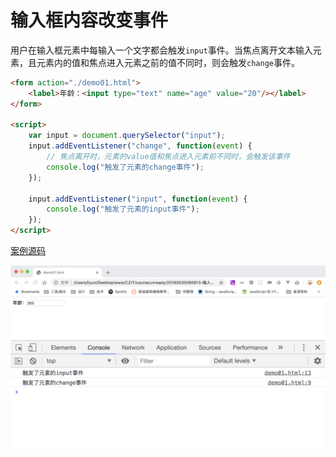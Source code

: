 # 输入框内容改变事件

用户在输入框元素中每输入一个文字都会触发`input`事件。当焦点离开文本输入元素，且元素内的值和焦点进入元素之前的值不同时，则会触发`change`事件。

```html
<form action="./demo01.html">
    <label>年龄：<input type="text" name="age" value="20"/></label>
</form>

<script>
    var input = document.querySelector("input");
    input.addEventListener("change", function(event) {
        // 焦点离开时，元素的value值和焦点进入元素前不同时，会触发该事件
        console.log("触发了元素的change事件");
    });

    input.addEventListener("input", function(event) {
        console.log("触发了元素的input事件");
    });
</script>
```

[案例源码](./demo/demo01.html)

![](./images/01.png)
